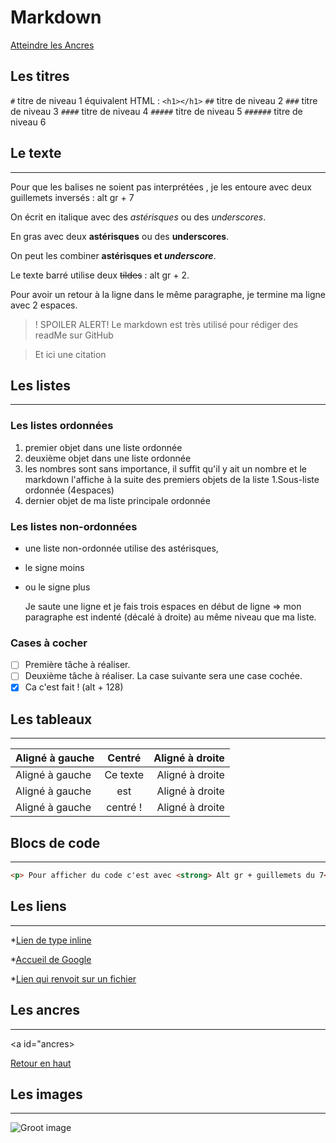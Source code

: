 Markdown
=======

<a id="top">

[Atteindre les Ancres](#ancres)

## Les titres

`#` titre de niveau 1 équivalent HTML : `<h1></h1>`
`##` titre de niveau 2
`###` titre de niveau 3
`####` titre de niveau 4
`#####` titre de niveau 5
`######` titre de niveau 6

## Le texte
-----------

Pour que les balises ne soient pas interprétées , je les entoure avec deux guillemets inversés : alt gr + 7

On écrit en italique avec des *astérisques* ou des _underscores_.

En gras avec deux **astérisques** ou des __underscores__.

On peut les combiner **astérisques et _underscore_**.

Le texte barré utilise deux ~~tildes~~ : alt gr + 2.

Pour avoir un retour à la ligne dans le même paragraphe, je termine ma ligne avec 2 espaces.

>! SPOILER ALERT! Le markdown est très utilisé pour rédiger des readMe sur GitHub

> Et ici une citation

## Les listes
-------------

### Les listes ordonnées
1. premier objet dans une liste ordonnée
2. deuxième objet dans une liste ordonnée
18. les nombres sont sans importance, il suffit qu'il y ait un nombre et le markdown l'affiche à la suite des premiers objets de la liste
    1.Sous-liste ordonnée (4espaces)
4. dernier objet de ma liste principale ordonnée

### Les listes non-ordonnées
* une liste non-ordonnée utilise des astérisques,
- le signe moins
+ ou le signe plus

   Je saute une ligne et je fais trois espaces en début de ligne => mon paragraphe est indenté (décalé à droite) au même niveau que ma liste.

### Cases à cocher
- [ ] Première tâche à réaliser.
- [ ] Deuxième tâche à réaliser.
La case suivante sera une case cochée.
- [X] Ca c'est fait ! (alt + 128)

## Les tableaux
---------------

| Aligné à gauche | Centré     | Aligné à droite |
|:--------------- |:----------:| ---------------:|
| Aligné à gauche | Ce texte   | Aligné à droite |
| Aligné à gauche | est        | Aligné à droite |
| Aligné à gauche | centré !   | Aligné à droite |

## Blocs de code
----------------

```html
<p> Pour afficher du code c'est avec <strong> Alt gr + guillemets du 7<strong>, il en faut 3</p>
```

## Les liens
------------

*[Lien de type inline](http://docs.framasoft.org/fr/grav/markdown.html)

*[Accueil de Google](http://google.com/)

*[Lien qui renvoit sur un fichier](http://github.com/SoniaB78/pendu_python/edit/sonia/README.md)

## Les ancres
-------------

<a id="ancres>

[Retour en haut](#top)

## Les images
-------------

![Groot image](https://media.giphy.com/media/R97jJCEGEmh0I/giphy.gif)